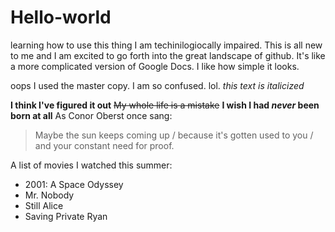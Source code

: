 # Hello-world
learning how to use this thing
I am techinilogiocally impaired.  This is all new to me and I am excited to go forth into the great landscape of github.  It's like a more complicated version of Google Docs.  I like how simple it looks.


oops I used the master copy.  I am so confused. lol.
*this text is italicized* 


**I think I've figured it out**
~~My whole life is a mistake~~
**I wish I had _never_ been born at all**
As Conor Oberst once sang: 
>Maybe the sun keeps coming up / because it's gotten used to you / and your constant need for proof.


A list of movies I watched this summer:
- 2001: A Space Odyssey
- Mr. Nobody
- Still Alice
- Saving Private Ryan
